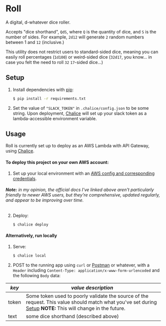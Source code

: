 # Roll

A digital, d-whatever dice roller.

Accepts "dice shorthand", `QdS`, where `Q` is the quantity of dice, and `S` is
the number of sides.
For example, `2d12` will generate `2` random numbers between 1 and `12` (inclusive.)

This utility does not restrict users to standard-sided dice, meaning you can
easily roll percentages (`1d100`) or weird-sided dice (`32d17`, you know... in case you felt
the need to roll `32` `17`-sided dice...)

## Setup
1. Install dependencies with [pip]:
    ```sh
    $ pip install -r requirements.txt
    ```
1. Set the value of `"SLACK_TOKEN"` in `.chalice/config.json` to be some string.
Upon deployment, [Chalice] will set up your slack token as a lambda-accessible environment variable.

## Usage

Roll is currently set up to deploy as an AWS Lambda with API Gateway, using [Chalice].

#### To deploy this project on your own AWS account:
1. Set up your local environment with an [AWS config and corresponding credentials].
###### **Note:** in my opinion, the official docs I've linked above aren't particularly friendly to newer AWS users, but they're comprehensive, updated regularly, and appear to be improving over time.

2. Deploy:
    ```sh
    $ chalice deploy
    ```

#### Alternatively, run locally

1. Serve:
    ```sh
    $ chalice local
    ```
2. POST to the running app using `curl` or [Postman] or whatever, with a `Header` including
`Content-Type: application/x-www-form-urlencoded` and the following `Body` data:

*key* | *value description*
 --- | ---
token | Some token used to poorly validate the source of the request. This value should match what you've set during [Setup] **NOTE:** This will change in the future.
text | some dice shorthand (described above)

[//]: # (External Links)
[pip]: https://pypi.python.org/pypi/pip
[Chalice]: https://github.com/aws/chalice
[Postman]: https://www.getpostman.com
[AWS config and corresponding credentials]: https://docs.aws.amazon.com/cli/latest/userguide/cli-chap-getting-started.html

[//]: # (Internal Links)
[Setup]: #setup
